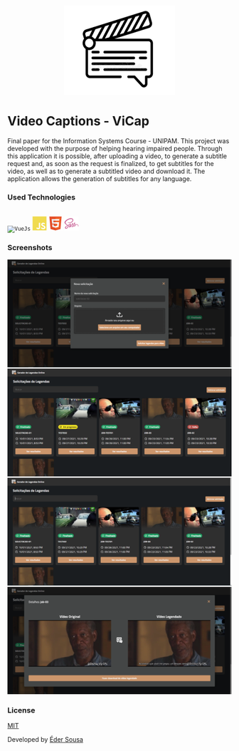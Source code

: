 <p align="center">
  <img alt="Logo - ViCap" height="200" width="250" src="src/assets/icon/favicon/icon.png">
</p>

# Video Captions - ViCap

Final paper for the Information Systems Course - UNIPAM. This project was developed with the purpose of helping hearing impaired people. Through this application it is possible, after uploading a video, to generate a subtitle request and, as soon as the request is finalized, to get subtitles for the video, as well as to generate a subtitled video and download it. The application allows the generation of subtitles for any language.

### Used Technologies
<div align="start" style="display: inline_block"><br>
  <code><img alt="VueJs" height="32" src="https://cdn.jsdelivr.net/gh/devicons/devicon/icons/vuejs/vuejs-original-wordmark.svg"></code>
  <code><img alt="JS" height="32" src="https://raw.githubusercontent.com/devicons/devicon/master/icons/javascript/javascript-plain.svg"></code>
  <code><img alt="HTML" height="32" src="https://raw.githubusercontent.com/devicons/devicon/master/icons/html5/html5-original.svg"></code>
  <code><img alt="SASS" height="32" src="https://github.com/devicons/devicon/blob/master/icons/sass/sass-original.svg"></code>
</div>

### Screenshots
<img alt="New Transcription Job Interface" src="src/assets/screenshots/nova-solicitacao.png">
<img alt="Transcription Job List" src="src/assets/screenshots/listagem-status.png">
<img alt="Transcription Job List (Finished)" src="src/assets/screenshots/listagem-solicitacoes.png">
<img alt="Transcription Job Result" src="src/assets/screenshots/resultado-solicitacao.png">

### License
[MIT](https://github.com/ederwms/front-vicap/blob/main/LICENSE)

Developed by [Éder Sousa](https://github.com/ederwms)
